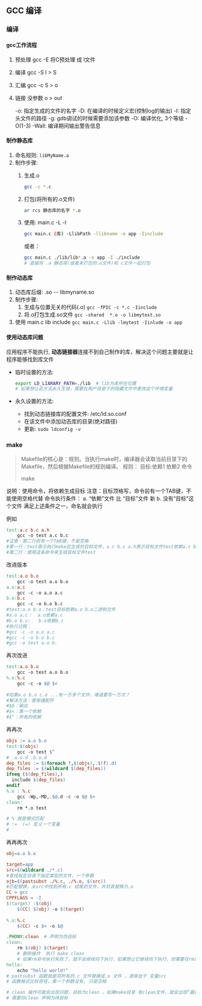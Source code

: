 ## GCC 编译



### 编译



#### gcc工作流程 
1. 预处理 gcc -E  将C预处理 成 I文件

2. 编译	gcc -S   I > S

3. 汇编	gcc -c   S  >  o

4. 链接  没参数   o  >  out

      -o: 指定生成的文件的名字
         -D: 在编译的时候定义宏(控制log的输出)
         -I: 指定头文件的路径
         -g: gdb调试的时候需要添加该参数
         -O: 编译优化, 3个等级 -O(1-3)
         -Wall: 编译期间输出警告信息

#### 制作静态库

1. 命名规则: `libMyName.a`
2. 制作步骤:
    1. 生成.o
       
       ```sh
       gcc -c *.c
       ```
	   
	2. 打包(将所有的.o文件)
	   
	   ```sh
	   ar rcs 静态库的名字 *.o
	   ```
	   
	3. 使用: main.c -L -l
		
		```sh
		gcc main.c (库) -LlibPath -llibname -o app -Iinclude
		```
		
		或者： 
		
		```sh
		gcc main.c ./lib/lib*.a -o app -I ./include
		# 直接将 .a 静态库(或者未打包的.o文件)和 c文件一起打包
		```
		
		



#### 制作动态库

1. 动态库后缀: .so -- libmyname.so
2. 制作步骤:
   1. 生成与位置无关的代码(.o)   `gcc -fPIC -c *.c -Iinclude`
   2. 将.o打包生成.so文件  `gcc -shared  *.o -o libmytest.so`
3.  使用 main.c   lib  include  `gcc main.c -Llib -lmytest -Iinlude -o app`





#### 使用动态库问题

应用程序不能执行, **动态链接器**连接不到自己制作的库，解决这个问题主要就是让程序能够找到库文件



* 临时设置的方法:

  ```sh
  export LD_LIARARY_PATH=./lib	# lib为库所在位置	
  # 如果想让此方法永久生效，需要在用户目录下的隐藏文件中更改这个环境变量	
  ```

* 永久设置的方法:

  * 找到动态链接库的配置文件: /etc/ld.so.conf
  * 在该文件中添加动态库的目录(绝对路径)
  * 更新: `sudo ldconfig -v`



### make

>  Makefile的核心是：规则。当执行make时，编译器会读取当前目录下的Makefile，然后根据Makefile的规则编译。
> 规则：
> 目标:依赖1 依赖2
> 命令
>
> make

说明：使用命令，将依赖生成目标
注意：目标顶格写，命令前有一个TAB键，不能使用空格代替
命令执行条件：
a. “依赖”文件 比 “目标”文件 新
b. 没有“目标”这个文件
满足上述条件之一，命名就会执行

例如

```makefile
test:a.c b.c a.h
	gcc -o test a.c b.c
#注意：第二行前有一个TAB键，不是空格
#第一行：test表示执行make后生成的目标文件，a.c b.c a.h表示目标文件test依赖a.c b.c a.h这三个文件产生
#第二行：使用这条命令来生成目标文件test


```

改进版本

```makefile
test:a.o b.o
	gcc -o test a.o b.o
a.o:a.c
	gcc -c -o a.o a.c
b.o:b.c
	gcc -c -o b.o b.c
#test:a.o b.o：test目标依赖a.o b.o二进制文件
#a.o a.c：  a.o依赖a.c
#b.o b.c:   b.o依赖b.c
#执行过程：
#gcc -c -o a.o a.c
#gcc -c -o b.o b.c
#gcc -o test a.o b.
```

再次改进

```makefile
test:a.o b.o
	gcc -o test a.o b.o
%.o:%.c
	gcc -c -o $@ $<
	
#如果a.o b.o c.o ...有一万多个文件，难道要写一万次？
#解决方法：使用通配符
#$@：输出
#$<：第一个依赖
#$^：所有的依赖

```

再再次

```makefile
objs := a.o b.o
test:$(objs)
	gcc -o test $^
# .a.o.d .b.o.d
dep_files := $(foreach f,$(objs),.$(f).d)
dep_files := $(wildcard $(dep_files))
ifneq ($(dep_files),)
  include $(dep_files)
endif
%.o : %.c 
	gcc -Wp,-MD,.$@.d -c -o $@ $<
clean:
	rm *.o test

# % 就是模式匹配
# :=  (=) 定义一个变量
# 
```

再再再次

```makefile
obj=a.o b.o

target=app
src=$(wildcard ./*.c)
#查找指定目录下指定类型的文件，一个参数
ojb=$(pastsubst ./%.c, ./%.o, $(src))
#匹配替换，从src中找到所有.c 结尾的文件，并将其替换为.o
CC = gcc
CPPFLAGS = -I
$(target) :$(obj)
	$(CC) $(obj) -o $(target)
	
%.o:%.c
	$(CC) -c $< -o $@

.PHONY:clean  # 声明为伪目标
clean:
	rm $(obj) $(target)
	# 删除操作  执行 make clean  
	# 如果rm命令执行失败了，就不会继续向下执行，如果想让它继续向下执行，则需要在rm前面加-
hello:
	echo "hello world!"
# pastsubst 函数就是将所有的.c 文件替换成.o 文件 ，源来自于 变量src
# 函数格式比较奇怪，第一个参数没有, 只是空格

# clean 操作可能会出现问题，目标为clean ，如果make目录 有clean文件，就会出现“最新的”，错误
# 需要将clean 声明为纬目标 
```

